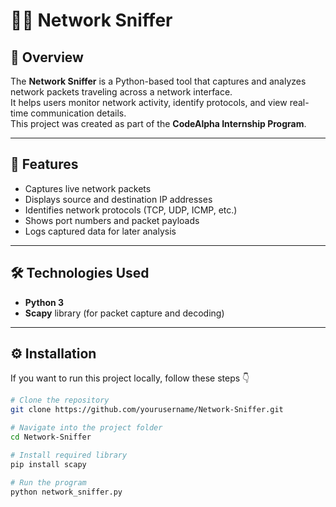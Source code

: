 # 🕵️‍♂️ Network Sniffer

## 🧩 Overview  
The **Network Sniffer** is a Python-based tool that captures and analyzes network packets traveling across a network interface.  
It helps users monitor network activity, identify protocols, and view real-time communication details.  
This project was created as part of the **CodeAlpha Internship Program**.

---

## 🚀 Features  
- Captures live network packets  
- Displays source and destination IP addresses  
- Identifies network protocols (TCP, UDP, ICMP, etc.)  
- Shows port numbers and packet payloads  
- Logs captured data for later analysis  

---

## 🛠️ Technologies Used  
- **Python 3**  
- **Scapy** library (for packet capture and decoding)  

---

## ⚙️ Installation  
If you want to run this project locally, follow these steps 👇  

```bash
# Clone the repository
git clone https://github.com/yourusername/Network-Sniffer.git

# Navigate into the project folder
cd Network-Sniffer

# Install required library
pip install scapy

# Run the program
python network_sniffer.py
